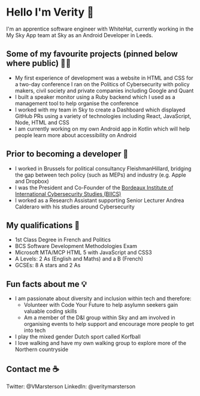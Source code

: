 # Hello I'm Verity 👋

I'm an apprentice software engineer with WhiteHat, currently working in the My Sky App team at Sky as an Android Developer in Leeds.

## Some of my favourite projects (pinned below where public) 👩‍💻
+ My first experience of development was a website in HTML and CSS for a two-day conference I ran on the Politics of Cybersecurity with policy makers, civil society and private companies including Google and Quant
+ I built a speaker monitor using a Ruby backend which I used as a management tool to help organise the conference
+ I worked with my team in Sky to create a Dashboard which displayed GitHub PRs using a variety of technologies including React, JavaScript, Node, HTML and CSS
+ I am currently working on my own Android app in Kotlin which will help people learn more about accessibility on Android 

## Prior to becoming a developer 💼
+ I worked in Brussels for political consultancy FleishmanHillard, bridging the gap between tech policy (such as MEPs) and industry (e.g. Apple and Dropbox)
+ I was the President and Co-Founder of the [Bordeaux Institute of International Cybersecurity Studies (BIICS)](https://www.linkedin.com/company/bordeaux-institute-of-international-cybersecurity-studies/)
+ I worked as a Research Assistant supporting Senior Lecturer Andrea Calderaro with his studies around Cybersecurity

## My qualifications 📖
+ 1st Class Degree in French and Politics
+ BCS Software Development Methodologies Exam
+ Microsoft MTA/MCP HTML 5 with JavaScript and CSS3
+ A Levels: 2 As (English and Maths) and a B (French)
+ GCSEs: 8 A stars and 2 As 

## Fun facts about me 💡
+ I am passionate about diversity and inclusion within tech and therefore:
    + Volunteer with Code Your Future to help asylumn seekers gain valuable coding skills
    + Am a member of the D&I group within Sky and am involved in organising events to help support and encourage more people to get into tech
+ I play the mixed gender Dutch sport called Korfball
+ I love walking and have my own walking group to explore more of the Northern countryside

## Contact me ☕️
Twitter: @VMarsterson
LinkedIn: @veritymarsterson


